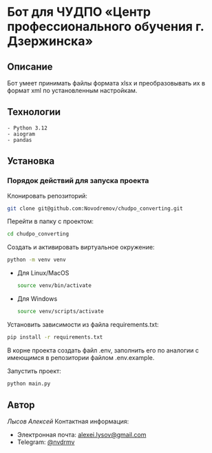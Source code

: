 # Бот для ЧУДПО «Центр профессионального обучения г. Дзержинска»

## Описание

Бот умеет принимать файлы формата xlsx и преобразовывать их в формат xml по установленным настройкам.

## Технологии
```
- Python 3.12
- aiogram
- pandas
```

## Установка

### Порядок действий для запуска проекта

Клонировать репозиторий:
```bash
git clone git@github.com:Novodremov/chudpo_converting.git
```

Перейти в папку с проектом:
```bash
cd chudpo_converting
```

Создать и активировать виртуальное окружение:
```bash
python -m venv venv
```

* Для Linux/MacOS
    ```bash
    source venv/bin/activate
    ```

* Для Windows
    ```bash
    source venv/scripts/activate
    ```

Установить зависимости из файла requirements.txt:
```bash
pip install -r requirements.txt
```

В корне проекта создать файл .env, заполнить его по аналогии с имеющимся в репозитории файлом .env.example.

Запустить проект:
```bash
python main.py
```

## Автор
*Лысов Алексей*
Контактная информация: 
- Электронная почта: [alexei.lysov@gmail.com](mailto:alexei.lysov@gmail.com)
- Telegram: [@nvdrmv](https://t.me/nvdrmv)
